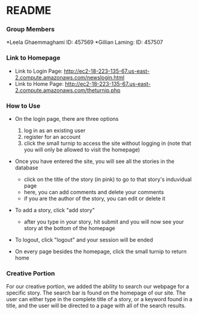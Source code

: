 # README #


### Group Members ###

*Leela Ghaemmaghami ID: 457569
*Gillian Laming: ID: 457507

### Link to Homepage ###

* Link to Login Page: http://ec2-18-223-135-67.us-east-2.compute.amazonaws.com/newslogin.html
* Link to Home Page: http://ec2-18-223-135-67.us-east-2.compute.amazonaws.com/theturnip.php 

### How to Use ###

- On the login page, there are three options
	1. log in as an existing user
	2. register for an account
	3. click the small turnip to access the site without logging in
		(note that you will only be allowed to visit the homepage)
		
- Once you have entered the site, you will see all the stories in the database
	- click on the title of the story (in pink) to go to that story's induvidual page
	- here, you can add comments and delete your comments
	- if you are the author of the story, you can edit or delete it
	
- To add a story, click "add story"
	- after you type in your story, hit submit and you will now see your story at the bottom of the homepage
	
- To logout, click "logout" and your session will be ended

- On every page besides the homepage, click the small turnip to return home

### Creative Portion ###

For our creative portion, we added the ability to search our webpage for a specific story. The search bar is found on the homepage of our site. The user can either type in the complete title of a story, or a keyword found in a title, and the user will be directed to a page with all of the search results.

